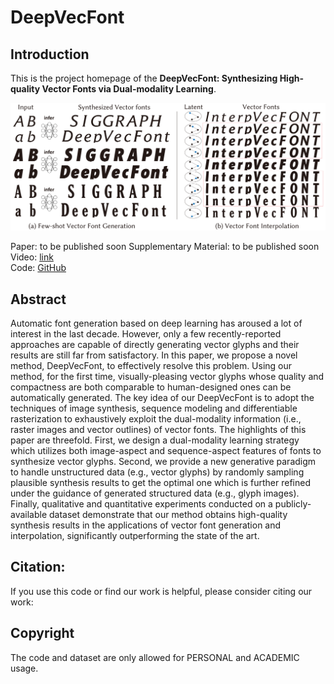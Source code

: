# DeepVecFont
## Introduction

This is the project homepage of the **DeepVecFont: Synthesizing High-quality Vector Fonts via Dual-modality Learning**.

![Teaser](imgs/teaser.svg)

Paper: to be published soon 
Supplementary Material:  to be published soon
Video: [link]()   
Code: [GitHub](https://github.com/yizhiwang96/deepvecfont)   

## Abstract
Automatic font generation based on deep learning has aroused a lot of interest in the last decade. However, only a few recently-reported approaches are capable of directly generating vector glyphs and their results are still far from satisfactory. In this paper, we propose a novel method, DeepVecFont, to effectively resolve this problem. Using our method, for the first time, visually-pleasing vector glyphs whose quality and compactness are both comparable to human-designed ones can be automatically generated. The key idea of our DeepVecFont is to adopt the techniques of image synthesis, sequence modeling and differentiable rasterization to exhaustively exploit the dual-modality information (i.e., raster images and vector outlines) of vector fonts. The highlights of this paper are threefold. First, we design a dual-modality learning strategy which utilizes both image-aspect and sequence-aspect features of fonts to synthesize vector glyphs. Second, we provide a new generative paradigm to handle unstructured data (e.g., vector glyphs) by randomly sampling plausible synthesis results to get the optimal one which is further refined under the guidance of generated structured data (e.g., glyph images). Finally, qualitative and quantitative experiments conducted on a publicly-available dataset demonstrate that our method obtains high-quality synthesis results in the applications of vector font generation and interpolation, significantly outperforming the state of the art.

## Citation:

If you use this code or find our work is helpful, please consider citing our work:


## Copyright

The code and dataset are only allowed for PERSONAL and ACADEMIC usage.